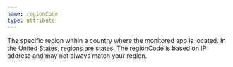 ```yaml
---
name: regionCode
type: attribute
---
```


The specific region within a country where the monitored app is located. In the United States, regions are states. The regionCode is based on IP address and may not always match your region.
